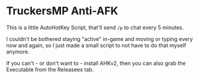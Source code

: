 # TruckersMP Anti-AFK

This is a little AutoHotKey Script, that'll send `/p` to chat every 5 minutes.

I couldn't be bothered staying "active" in-game and moving or typing every now
and again, so I just made a small script to not have to do that myself anymore.

If you can't - or don't want to - install AHKv2, then you can also grab the
Executable from the Releasees tab.
